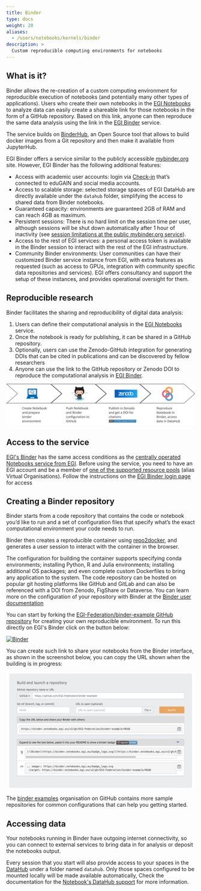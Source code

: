 ```yaml
---
title: Binder
type: docs
weight: 20
aliases:
  - /users/notebooks/kernels/binder
description: >
  Custom reproducible computing environments for notebooks
---
```


## What is it?

Binder allows the re-creation of a custom computing environment for reproducible
execution of notebooks (and potentially many other types of applications). Users
who create their own notebooks in the [EGI Notebooks](../notebooks/)
to analyze data can easily create a shareable link for those notebooks in the
form of a GitHub repository. Based on this link, anyone can then reproduce the
same data analysis using the link in the
[EGI Binder](https://binder.notebooks.egi.eu) service.

The service builds on [BinderHub](https://github.com/jupyterhub/binderhub), an
Open Source tool that allows to build docker images from a Git repository and
then make it available from JupyterHub.

EGI Binder offers a service similar to the publicly accessible
[mybinder.org](https://mybinder.org) site. However, EGI Binder has the following
additional features:

- Access with academic user accounts: login via [Check-in](../../aai/check-in)
  that’s connected to eduGAIN and social media accounts.
- Access to scalable storage: selected storage spaces of EGI DataHub are
  directly available under the `datahub` folder, simplifying the access to shared
  data from Binder notebooks.
- Guaranteed capacity: environments are guaranteed 2GB of RAM and can reach 4GB
  as maximum.
- Persistent sessions: There is no hard limit on the session time per user,
  although sessions will be shut down automatically after 1 hour of inactivity
  (see
  [session limitations at the public mybinder.org service](https://mybinder.readthedocs.io/en/latest/about/about.html#using-the-mybinder-org-service)).
- Access to the rest of EGI services: a personal access token is available in
  the Binder session to interact with the rest of the EGI infrastructure.
- Community Binder environments: User communities can have their customized
  Binder service instance from EGI, with extra features as requested (such as
  access to GPUs, integration with community specific data repositories and
  services). EGI offers consultancy and support the setup of these instances,
  and provides operational oversight for them.

## Reproducible research

Binder facilitates the sharing and reproducibility of digital data analysis:

1. Users can define their computational analysis in the
   [EGI Notebooks](../notebooks/) service.
1. Once the notebook is ready for publishing, it can be shared in a GitHub
   repository.
1. Optionally, users can use the Zenodo-GitHub integration for generating DOIs
   that can be cited in publications and can be discovered by fellow researchers
1. Anyone can use the link to the GitHub repository or Zenodo DOI to reproduce
   the computational analysis in [EGI Binder](https://binder.notebooks.egi.eu).

![Reproducible research flow](reproduce-flow-binder.png)

## Access to the service

[EGI's Binder](https://binder.notebooks.egi.eu/) has the same access conditions
as the [centrally operated Notebooks service from EGI](../notebooks/#service-modes).
Before using the service, you need to have an EGI account and be a member of
[one of the supported resource pools](../notebooks/#notebooks-for-researchers)
(alias Virtual Organisations). Follow the instructions on the
[EGI Binder login page](https://binder.notebooks.egi.eu) for access

## Creating a Binder repository

Binder starts from a code repository that contains the code or notebook you’d
like to run and a set of configuration files that specify what’s the exact
computational environment your code needs to run.

Binder then creates a reproducible container using
[repo2docker](https://github.com/jupyterhub/repo2docker), and generates a user
session to interact with the container in the browser.

The configuration for building the container supports specifying conda
environments; installing Python, R and Julia environments; installing additional
OS packages; and even complete custom Dockerfiles to bring any application to
the system. The code repository can be hosted on popular git hosting platforms
like GitHub and GitLab and can also be referenced with a DOI from Zenodo,
FigShare or Dataverse. You can learn more on the configuration of your
repository with Binder at the
[Binder user documentation](https://mybinder.readthedocs.io/en/latest/)

You can start by forking the
[EGI-Federation/binder-example GitHub repository](https://github.com/EGI-Federation/binder-example)
for creating your own reproducible environment. To run this directly on EGI's
Binder click on the button below:

[![Binder](https://binder.notebooks.egi.eu/badge_logo.svg)](https://binder.notebooks.egi.eu/v2/gh/EGI-Federation/binder-example/HEAD)

You can create such link to share your notebooks from the Binder interface, as
shown in the screenshot below, you can copy the URL shown when the building is
in progress:

![Binder link](binder-link.png)

The [binder examples](https://github.com/binder-examples) organisation on GitHub
contains more sample repositories for common configurations that can help you
getting started.

## Accessing data

Your notebooks running in Binder have outgoing internet connectivity, so you can
connect to external services to bring data in for analysis or deposit the
notebooks output.

Every session that you start will also provide access to your spaces in the
[DataHub](../.././data/management/datahub/) under a folder named `datahub`. Only
those spaces configured to be mounted locally will be made available
automatically, Check the documentation for the
[Notebook's DataHub support](../notebooks/data#egi-datahub) for more
information.
